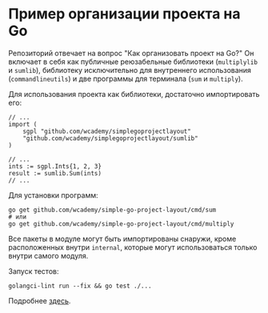 # Пример организации проекта на Go

Репозиторий отвечает на вопрос "Как организовать проект на Go?"
Он включает в себя как публичные реюзабельные библиотеки (`multiplylib` и `sumlib`), библиотеку исключительно для внутреннего использования (`commandlineutils`) и две программы для терминала (`sum` и `multiply`).

Для использования проекта как библиотеки, достаточно импортировать его:

```
// ...
import (
	sgpl "github.com/wcademy/simplegoprojectlayout"
	"github.com/wcademy/simplegoprojectlayout/sumlib"
)

// ...
ints := sgpl.Ints{1, 2, 3}
result := sumlib.Sum(ints)
// ...
```  

Для установки программ:
```shell script
go get github.com/wcademy/simple-go-project-layout/cmd/sum
# или
go get github.com/wcademy/simple-go-project-layout/cmd/multiply
```

Все пакеты в модуле могут быть импортированы снаружи, кроме расположенных внутри `internal`, которые могут использоваться только внутри самого модуля.

Запуск тестов:
```shell script
golangci-lint run --fix && go test ./...
```

Подробнее [здесь](https://wcademy.ru/%D0%9A%D0%B0%D0%BA%20%D0%BE%D1%80%D0%B3%D0%B0%D0%BD%D0%B8%D0%B7%D0%BE%D0%B2%D0%B0%D1%82%D1%8C%20%D0%BF%D1%80%D0%BE%D0%B5%D0%BA%D1%82%20%D0%BD%D0%B0%20go/).
